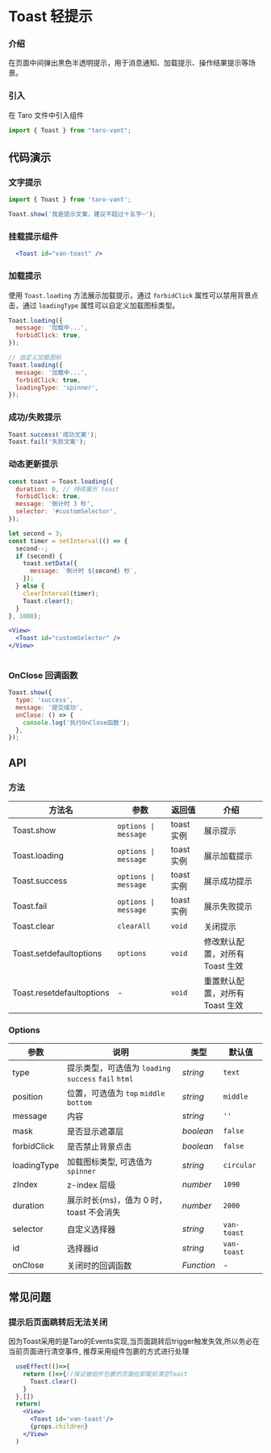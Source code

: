 # Toast 轻提示

### 介绍

在页面中间弹出黑色半透明提示，用于消息通知、加载提示、操作结果提示等场景。

### 引入

在 Taro 文件中引入组件

```js
import { Toast } from "taro-vant"; 
```

## 代码演示

### 文字提示

```javascript
import { Toast } from 'taro-vant';

Toast.show('我是提示文案，建议不超过十五字~');
```
### 挂载提示组件
```jsx
  <Toast id="van-toast" />
```

### 加载提示

使用 `Toast.loading` 方法展示加载提示，通过 `forbidClick` 属性可以禁用背景点击，通过 `loadingType` 属性可以自定义加载图标类型。

```javascript
Toast.loading({
  message: '加载中...',
  forbidClick: true,
});

// 自定义加载图标
Toast.loading({
  message: '加载中...',
  forbidClick: true,
  loadingType: 'spinner',
});
```

### 成功/失败提示

```javascript
Toast.success('成功文案');
Toast.fail('失败文案');
```

### 动态更新提示

```javascript
const toast = Toast.loading({
  duration: 0, // 持续展示 toast
  forbidClick: true,
  message: '倒计时 3 秒',
  selector: '#customSelector',
});

let second = 3;
const timer = setInterval(() => {
  second--;
  if (second) {
    toast.setData({
      message: `倒计时 ${second} 秒`,
    });
  } else {
    clearInterval(timer);
    Toast.clear();
  }
}, 1000);
```

```jsx
<View>
  <Toast id="customSelector" />
</View>
 
```

### OnClose 回调函数

```javascript
Toast.show({
  type: 'success',
  message: '提交成功',
  onClose: () => {
    console.log('执行OnClose函数');
  },
});
```

## API

### 方法

|  方法名  | 参数 | 返回值 | 介绍 |
| --- | --- | --- | --- |
|  Toast.show  | `options \| message` | toast 实例 | 展示提示 |
|  Toast.loading  | `options \| message` | toast 实例 | 展示加载提示 |
|  Toast.success  | `options \| message` | toast 实例 | 展示成功提示 |
|  Toast.fail  | `options \| message` | toast 实例 | 展示失败提示 |
|  Toast.clear  | `clearAll` | `void` | 关闭提示 |
|  Toast.setdefaultoptions  | `options` | `void` | 修改默认配置，对所有 Toast 生效 |
|  Toast.resetdefaultoptions  | - | `void` | 重置默认配置，对所有 Toast 生效 |

### Options

|  参数  | 说明 | 类型 | 默认值 |
| --- | --- | --- | --- |
|  type  | 提示类型，可选值为 `loading` `success` `fail` `html` | _string_ | `text` |
|  position  | 位置，可选值为 `top` `middle` `bottom` | _string_ | `middle` |
|  message  | 内容 | _string_ | `''` |
|  mask  | 是否显示遮罩层 | _boolean_ | `false` |
|  forbidClick  | 是否禁止背景点击 | _boolean_ | `false` |
|  loadingType  | 加载图标类型, 可选值为 `spinner` | _string_ | `circular` |
|  zIndex  | z-index 层级 | _number_ | `1090` |
|  duration  | 展示时长(ms)，值为 0 时，toast 不会消失 | _number_ | `2000` |
|  selector  | 自定义选择器 | _string_ | `van-toast` |
|  id  | 选择器id | _string_ | `van-toast` |
|  onClose  | 关闭时的回调函数 | _Function_ | - |

## 常见问题

### 提示后页面跳转后无法关闭
因为Toast采用的是Taro的Events实现,当页面跳转后trigger触发失效,所以务必在当前页面进行清空事件,
推荐采用组件包裹的方式进行处理

```jsx
  useEffect(()=>{
    return ()=>{//保证被组件包裹的页面在卸载前清空Toast
      Toast.clear()
    }  
  },[])
  return(
    <View>
      <Toast id='van-toast'/>
      {props.children}
    </View>
  )
```

